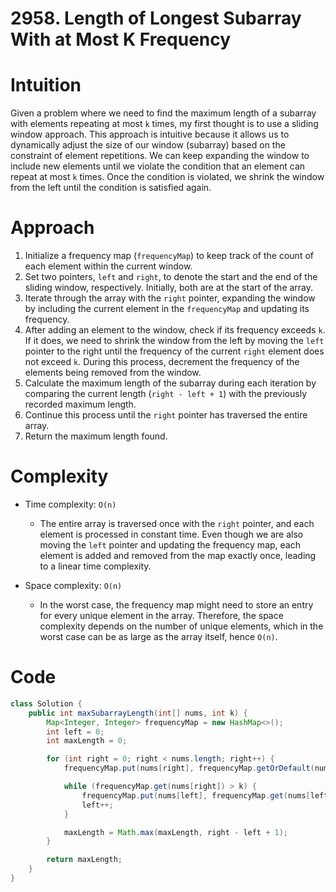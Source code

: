 # 2958. Length of Longest Subarray With at Most K Frequency

# Intuition

Given a problem where we need to find the maximum length of a subarray with elements repeating at most `k` times, my first thought is to use a sliding window approach. This approach is intuitive because it allows us to dynamically adjust the size of our window (subarray) based on the constraint of element repetitions. We can keep expanding the window to include new elements until we violate the condition that an element can repeat at most `k` times. Once the condition is violated, we shrink the window from the left until the condition is satisfied again.

# Approach

1. Initialize a frequency map (`frequencyMap`) to keep track of the count of each element within the current window.
2. Set two pointers, `left` and `right`, to denote the start and the end of the sliding window, respectively. Initially, both are at the start of the array.
3. Iterate through the array with the `right` pointer, expanding the window by including the current element in the `frequencyMap` and updating its frequency.
4. After adding an element to the window, check if its frequency exceeds `k`. If it does, we need to shrink the window from the left by moving the `left` pointer to the right until the frequency of the current `right` element does not exceed `k`. During this process, decrement the frequency of the elements being removed from the window.
5. Calculate the maximum length of the subarray during each iteration by comparing the current length (`right - left + 1`) with the previously recorded maximum length.
6. Continue this process until the `right` pointer has traversed the entire array.
7. Return the maximum length found.

# Complexity

- Time complexity: `O(n)`

  - The entire array is traversed once with the `right` pointer, and each element is processed in constant time. Even though we are also moving the `left` pointer and updating the frequency map, each element is added and removed from the map exactly once, leading to a linear time complexity.

- Space complexity: `O(n)`
  - In the worst case, the frequency map might need to store an entry for every unique element in the array. Therefore, the space complexity depends on the number of unique elements, which in the worst case can be as large as the array itself, hence `O(n)`.

# Code

```java
class Solution {
    public int maxSubarrayLength(int[] nums, int k) {
        Map<Integer, Integer> frequencyMap = new HashMap<>();
        int left = 0;
        int maxLength = 0;

        for (int right = 0; right < nums.length; right++) {
            frequencyMap.put(nums[right], frequencyMap.getOrDefault(nums[right], 0) + 1);

            while (frequencyMap.get(nums[right]) > k) {
                frequencyMap.put(nums[left], frequencyMap.get(nums[left]) - 1);
                left++;
            }

            maxLength = Math.max(maxLength, right - left + 1);
        }

        return maxLength;
    }
}
```
